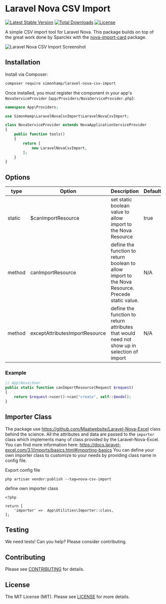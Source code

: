# Laravel Nova CSV Import

[![Latest Stable Version](https://poser.pugx.org/simonhamp/laravel-nova-csv-import/v/stable)](https://packagist.org/packages/simonhamp/laravel-nova-csv-import)
[![Total Downloads](https://poser.pugx.org/simonhamp/laravel-nova-csv-import/downloads)](https://packagist.org/packages/simonhamp/laravel-nova-csv-import)
[![License](https://poser.pugx.org/simonhamp/laravel-nova-csv-import/license)](https://packagist.org/packages/simonhamp/laravel-nova-csv-import)

A simple CSV import tool for Laravel Nova. This package builds on top of the great work done by Sparclex with the [nova-import-card](https://github.com/Sparclex/nova-import-card) package.

![Laravel Nova CSV Import Screenshot](https://raw.githubusercontent.com/simonhamp/laravel-nova-csv-import/master/screenshots/readme.png)

## Installation

Install via Composer:

```bash
composer require simonhamp/laravel-nova-csv-import
```

Once installed, you must register the component in your app's `NovaServiceProvider` (`app/Providers/NovaServiceProvider.php`):

```php
namespace App\Providers;

use SimonHamp\LaravelNovaCsvImport\LaravelNovaCsvImport;

class NovaServiceProvider extends NovaApplicationServiceProvider
{
    public function tools()
    {
        return [
            new LaravelNovaCsvImport,
        ];
    }
}
```

## Options
type |Option|Description|Default|
|-----|------|-----------|-------|
static | $canImportResource | set static boolean value to allow import to the Nova Resource | true
method | canImportResource | define the function to return boolean to allow import to the Nova Resource. Precede static value. | N/A
method | exceptAttributesImportResource | define the function to return attributes that would need not show up in selection of import | N/A  
  

### Example 
  
```php
// App\Nova\User
public static function canImportResource(Request $request)
{
    return $request->user()->can("create", self::$model);
}
```

## Importer Class 
The package use https://github.com/Maatwebsite/Laravel-Nova-Excel class behind the science. All the attributes and data are passed to the `importer` class which implements many of class provided by the Laravel-Nova-Excel. You can find more information here: https://docs.laravel-excel.com/3.1/imports/basics.html#importing-basics 
You can define your own importer class to customize to your needs by providing class name in config file. 
  
  Export config file 
  ```
  php artisan vendor:publish --tag=nova-csv-import
  ``` 

define own importer class
```
<?php

return [
    'importer' =>  App\Utilities\Importer::class,
];
```
## Testing

We need tests! Can you help? Please consider contributing.

## Contributing

Please see [CONTRIBUTING](CONTRIBUTING.md) for details.

## License

The MIT License (MIT). Please see [LICENSE](LICENSE.md) for more details.
